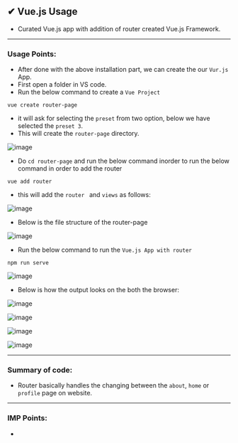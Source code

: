 ## ✔ Vue.js Usage
- Curated Vue.js app with addition of router created Vue.js Framework.

****

### Usage Points:
- After done with the above installation part, we can create the our `Vur.js` App.
- First open a folder in VS code.
- Run the below command to create a `Vue Project`
```
vue create router-page
```
- it will ask for selecting the `preset` from two option, below we have selected the `preset 3`.
- This will create the `router-page` directory.

![image](https://github.com/akash-rajak/JavaScript-Usage/assets/57003737/c25dfdad-ed00-4ca5-83b2-a4f333b00cc0)

- Do `cd router-page` and run the below command inorder to run the below command in order to add the router
```
vue add router
```
- this will add the `router ` and `views` as follows:

![image](https://github.com/akash-rajak/JavaScript-Usage/assets/57003737/2a979e5f-c059-43cf-8feb-b90a6a35fced)

- Below is the file structure of the router-page

![image](https://github.com/akash-rajak/JavaScript-Usage/assets/57003737/7d2f32bb-b2e2-4b96-a5dd-85aba45b8f6c)

- Run the below command to run the `Vue.js App with router`
```
npm run serve
```

![image](https://github.com/akash-rajak/JavaScript-Usage/assets/57003737/7b31cf14-c1b1-40b4-a944-48c44155516e)

- Below is how the output looks on the both the browser:

![image](https://github.com/akash-rajak/JavaScript-Usage/assets/57003737/035bfc04-7d2b-4b47-8bcd-478da7543536)

![image](https://github.com/akash-rajak/JavaScript-Usage/assets/57003737/f8f90e88-9e5a-4e45-b8ca-688115e97a6c)

![image](https://github.com/akash-rajak/JavaScript-Usage/assets/57003737/0266586f-f7b6-4ee5-9de3-52902d35428d)

![image](https://github.com/akash-rajak/JavaScript-Usage/assets/57003737/d66d8c3b-5c51-4683-9ada-857a63f86afb)

****

### Summary of code:
- Router basically handles the changing between the `about`, `home` or `profile` page on website.

****

### IMP Points:
- 
